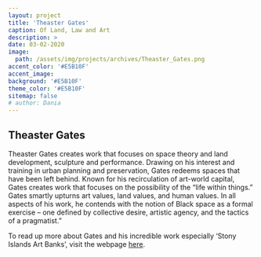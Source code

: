 ```yaml
---
layout: project
title: 'Theaster Gates'
caption: Of Land, Law and Art
description: >
date: 03-02-2020
image: 
  path: /assets/img/projects/archives/Theaster_Gates.png
accent_color: '#E5B10F'
accent_image:
background: '#E5B10F'
theme_color: '#E5B10F'
sitemap: false
# author: Dania
---
```

## Theaster Gates

Theaster Gates creates work that focuses on space theory and land development, sculpture and performance. Drawing on his interest and training in urban planning and preservation, Gates redeems spaces that have been left behind. Known for his recirculation of art-world capital, Gates creates work that focuses on the possibility of the “life within things.” Gates smartly upturns art values, land values, and human values. In all aspects of his work, he contends with the notion of Black space as a formal exercise – one defined by collective desire, artistic agency, and the tactics of a pragmatist.”

To read up more about Gates and his incredible work especially ‘Stony Islands Art Banks’, visit the webpage [here](https://www.theastergates.com/project-items/stony-island-arts-bank).
